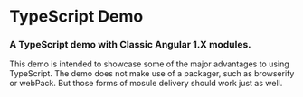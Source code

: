 TypeScript Demo
==

### A TypeScript demo with Classic Angular 1.X modules.

This demo is intended to showcase some of the major advantages to using TypeScript.
The demo does not make use of a packager, such as browserify or webPack. But those
forms of mosule delivery should work just as well.

